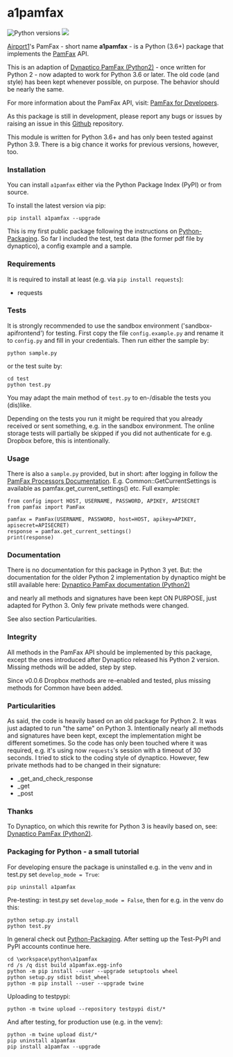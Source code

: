 # a1pamfax

<img alt="Python versions" src="https://camo.githubusercontent.com/4b34d92404f5a39a6b41ee03b34a2926bbc70db8/68747470733a2f2f696d672e736869656c64732e696f2f707970692f707976657273696f6e732f667269747a636f6e6e656374696f6e2e737667"/> <img src="https://camo.githubusercontent.com/232174f26bac5f71ba94b19698d7374192fbe304/68747470733a2f2f696d672e736869656c64732e696f2f707970692f6c2f667269747a636f6e6e656374696f6e2e737667"/><p/>

[Airport1]'s PamFax - short name **a1pamfax** - is a Python (3.6+) package that implements the [PamFax] API. 

This is an adaption of [Dynaptico PamFax (Python2)] - once written for Python 2 - now adapted to work for Python 3.6 or later.
The old code (and style) has been kept whenever possible, on purpose. The behavior should be nearly the same.

For more information about the PamFax API, visit: [PamFax for Developers].

As this package is still in development, please report any bugs or issues by raising an issue in this [Github] repository.

This module is written for Python 3.6+ and has only been tested against Python 3.9.
There is a big chance it works for previous versions, however, too.

### Installation

You can install ```a1pamfax``` either via the Python Package Index (PyPI) or from source.

To install the latest version via pip:

```
pip install a1pamfax --upgrade
```

This is my first public package following the instructions on [Python-Packaging]. 
So far I included the test, test data (the former pdf file by dynaptico), a config example and a sample. 

### Requirements

It is required to install at least (e.g. via ```pip install requests```):

* requests

### Tests

It is strongly recommended to use the sandbox environment ('sandbox-apifrontend') for testing.
First copy the file ```config.example.py``` and rename it to ```config.py``` and fill in your credentials. Then
run either the sample by:

```
python sample.py
```

or the test suite by:

```
cd test
python test.py
```
        
You may adapt the main method of ```test.py``` to en-/disable the tests you (dis)like.

Depending on the tests you run it might be required that you already received or sent something, e.g. in the
sandbox environment. 
The online storage tests will partially be skipped if you did not authenticate for e.g. Dropbox before, this
is intentionally.

### Usage

There is also a ```sample.py``` provided, but in short: after logging in follow the
[PamFax Processors Documentation]. E.g. Common::GetCurrentSettings is available as
pamfax.get_current_settings() etc. Full example:

```
from config import HOST, USERNAME, PASSWORD, APIKEY, APISECRET
from pamfax import PamFax

pamfax = PamFax(USERNAME, PASSWORD, host=HOST, apikey=APIKEY, apisecret=APISECRET)
response = pamfax.get_current_settings()
print(response)
```

### Documentation

There is no documentation for this package in Python 3 yet. But:
the documentation for the older Python 2 implementation by dynaptico might be still available here:
[Dynaptico PamFax documentation (Python2)]
    
and nearly all methods and signatures have been kept ON PURPOSE, 
just adapted for Python 3. Only few private methods were changed.

See also section Particularities.

### Integrity

All methods in the PamFax API should be implemented by this package, except the ones introduced after Dynaptico
released his Python 2 version. Missing methods will be added, step by step.

Since v0.0.6 Dropbox methods are re-enabled and tested, plus missing methods for Common have been added.

### Particularities

As said, the code is heavily based on an old package for Python 2. It was just adapted to run "the same" on Python 3.
Intentionally nearly all methods and signatures have been kept, except the implementation might be different sometimes.
So the code has only been touched where it was required, e.g. it's using now ```requests```'s session with a timeout
of 30 seconds.
I tried to stick to the coding style of dynaptico.
However, few private methods had to be changed in their signature:

* _get_and_check_response
* _get
* _post   

### Thanks

To Dynaptico, on which this rewrite for Python 3 is heavily based on, see: [Dynaptico PamFax (Python2)].

### Packaging for Python - a small tutorial

For developing ensure the package is uninstalled e.g. in the venv and in test.py set ```develop_mode = True```:
```
pip uninstall a1pamfax
```

Pre-testing: in test.py set ```develop_mode = False```, then for e.g. in the venv do this:
```
python setup.py install
python test.py
```


In general check out [Python-Packaging]. After setting up the Test-PyPI and PyPI accounts continue here.

```
cd \workspace\python\a1pamfax
rd /s /q dist build a1pamfax.egg-info
python -m pip install --user --upgrade setuptools wheel
python setup.py sdist bdist_wheel
python -m pip install --user --upgrade twine
```

Uploading to testpypi:
```
python -m twine upload --repository testpypi dist/*
```

And after testing, for production use (e.g. in the venv):
```
python -m twine upload dist/*
pip uninstall a1pamfax
pip install a1pamfax --upgrade
```

[Airport1]: https://www.airport1.de/
[PamFax]: http://www.pamfax.biz/
[PamFax for Developers]: https://www.pamfax.biz/developers/introduction/
[PamFax Processors Documentation]: https://sandbox-apifrontend.pamfax.biz/processors/
[Dynaptico PamFax documentation (Python2)]: http://packages.python.org/dynaptico-pamfax
[Dynaptico PamFax (Python2)]: https://github.com/dynaptico/pamfaxp
[Python-Packaging]: https://packaging.python.org/tutorials/packaging-projects/
[Github]: https://github.com/bufemc/a1pamfax
